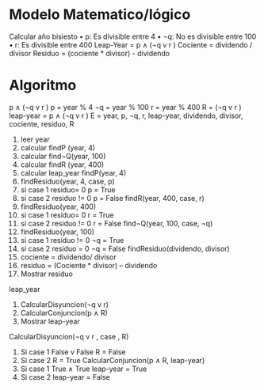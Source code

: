 # Modelo Matematico/lógico                                                                            
Calcular año bisiesto
•	p:   Es divisible entre 4
•	¬q: No es divisible entre 100
•	r:    Es divisible entre 400
Leap-Year = p ∧ (¬q v r )
Cociente = dividendo / divisor
Residuo = (cociente * divisor) - dividendo

# Algoritmo
p ∧ (¬q v r )
p = year % 4
¬q = year % 100
r = year % 400
R = (¬q v r )
leap-year = p ∧ (¬q v r )
E = year, p, ¬q, r, leap-year, dividendo, divisor, cociente, residuo, R
1.	leer year
2.	calcular findP (year, 4)
3.	calcular find¬Q(year, 100)
4.	calcular findR (year, 400)
5.	calcular leap_year
findP(year, 4)
1.	findResiduo(year, 4, case, p)
2.	si case 1
   residuo= 0
p = True
3.	si case 2
residuo != 0
p = False
findR(year, 400, case, r)
1.	findResiduo(year, 400)
2.	si case 1
   residuo= 0
r = True
3.	si case 2
residuo != 0
r = False
find¬Q(year, 100, case, ¬q)
1.	findResiduo(year, 100)
2.	si case 1
   residuo != 0
¬q = True
3.	si case 2
residuo = 0
¬q = False
findResiduo(dividendo, divisor)
1.	cociente = dividendo/ divisor
2.	residuo = (Cociente * divisor) – dividendo
3.	Mostrar residuo

leap_year
1.	CalcularDisyuncion(¬q v r)
2.	CalcularConjuncion(p ∧ R)
3.	Mostrar leap-year

CalcularDisyuncion(¬q v r , case , R)
1.	Si case 1
False v False 
R = False
2.	Si case 2
R = True
CalcularConjuncion(p ∧ R, leap-year)
1.	Si case 1
True ∧ True
leap-year = True
2.	Si case 2
leap-year = False

